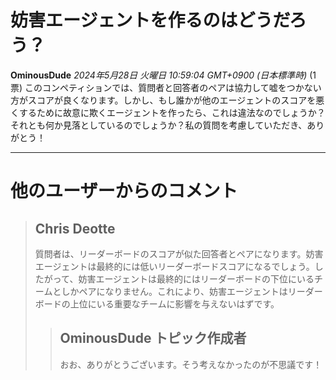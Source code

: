 # 妨害エージェントを作るのはどうだろう？
**OminousDude** *2024年5月28日 火曜日 10:59:04 GMT+0900 (日本標準時)* (1票)
このコンペティションでは、質問者と回答者のペアは協力して嘘をつかない方がスコアが良くなります。しかし、もし誰かが他のエージェントのスコアを悪くするために故意に欺くエージェントを作ったら、これは違法なのでしょうか？それとも何か見落としているのでしょうか？私の質問を考慮していただき、ありがとう！

---
 # 他のユーザーからのコメント
> ## Chris Deotte
>
> 質問者は、リーダーボードのスコアが似た回答者とペアになります。妨害エージェントは最終的には低いリーダーボードスコアになるでしょう。したがって、妨害エージェントは最終的にはリーダーボードの下位にいるチームとしかペアになりません。これにより、妨害エージェントはリーダーボードの上位にいる重要なチームに影響を与えないはずです。
>
> > ## OminousDude トピック作成者
> >
> > おお、ありがとうございます。そう考えなかったのが不思議です！

